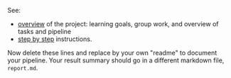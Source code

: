 See:
- [overview](overview.md) of the project: learning goals,
  group work, and overview of tasks and pipeline
- [step by step](stepsinstructions.md) instructions.

Now delete these lines and replace by your own "readme"
to document your pipeline.
Your result summary should go in a different markdown file,
`report.md`.
